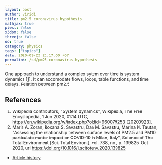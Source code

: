 ```yaml
---
layout: post
author: viridi
title: pm2.5 coronavirus hypothesis
mathjax: true
ptext: false
x3dom: false
threejs: false
oo: true
category: physics
tags: ["topics"]
date: 2020-09-23 21:17:00 +07
permalink: /sd/pm25-coronavirus-hypothesis
---
```

One approach to understand a complex sytem over time is system dynamics [[1](#ref1)]. It can accomodate flows, loops, table functions, and time delays. Relation between pm2.5


## References
1. <a name="ref1"></a>Wikipedia contributors, "System dynamics", Wikipedia, The Free Encyclopedia, 1 Jun 2020, 01:14 UTC, <https://en.wikipedia.org/w/index.php?oldid=960079253> [20200923].
2. <a name="ref2"></a>Maria A. Zoran, Roxana S. Savastru, Dan M. Savastru, Marina N. Tautan, "Assessing the relationship between surface levels of PM2.5 and PM10 particulate matter impact on COVID-19 in Milan, Italy", Science of The Total Environment [Sci. Total Environ.], 
vol. 738, no., p. 139825, Oct 2020, url <https://doi.org/10.1016/j.scitotenv.2020.139825>

+ [Article history](https://github.com/butiran/butiran.github.io/commits/master/_posts/abm/2020-09-16-abm-station.md)
